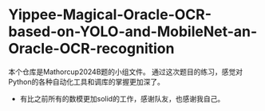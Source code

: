 # Yippee-Magical-Oracle-OCR-based-on-YOLO-and-MobileNet-an-Oracle-OCR-recognition
本个仓库是Mathorcup2024B题的小组文件。
通过这次题目的练习，感觉对Python的各种自动化工具和调库的掌握更加深了。
- 有比之前所有的数模更加solid的工作，感谢队友，也感谢我自己。
